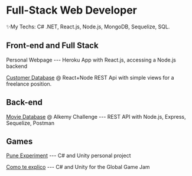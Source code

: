 # Full-Stack Web Developer
✨My Techs: C# .NET, React.js, Node.js, MongoDB, Sequelize, SQL.
## Front-end and Full Stack

Personal Webpage --- Heroku App with React.js, accessing a Node.js backend

[Customer Database](https://github.com/Raikul/baenterprises) @ React+Node REST Api with simple views for a freelance position.

## Back-end

[Movie Database](https://github.com/Raikul/alkemy2) @ Alkemy Challenge --- REST API with Node.js, Express, Sequelize, Postman

## Games

[Pune Experiment](https://github.com/Raikul/PuneExperiment) --- C# and Unity personal project

[Como te explico](https://github.com/Raikul/Como-te-explico) --- C# and Unity for the Global Game Jam
<!---
Raikul/Raikul is a ✨ special ✨ repository because its `README.md` (this file) appears on your GitHub profile.
You can click the Preview link to take a look at your changes.
--->
